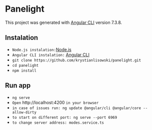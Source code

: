 # Panelight

This project was generated with [Angular CLI](https://github.com/angular/angular-cli) version 7.3.8.

## Instalation
* `Node.js instalation:`[Node.js](https://nodejs.org/en/)
* `Angular CLI instalation:` [Angular CLI](https://cli.angular.io/)
* `git clone https://github.com/krystianlisowski/panelight.git`
* `cd panelight`
* `npm install`
## Run app
* `ng serve`
* `Open` http://localhost:4200 `in your browser`
* `in case of issues run: ng update @angular/cli @angular/core --allow-dirty`
* `to start on different port: ng serve --port 6969`
* `to change server address: modes.service.ts`

